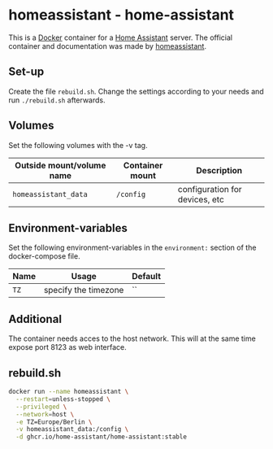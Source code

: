# homeassistant - home-assistant

This is a [Docker](/wiki/docker.md) container for a [Home Assistant](/wiki/home_assistant.md)
server.
The official container and documentation was made by
[homeassistant](https://hub.docker.com/r/homeassistant/home-assistant).

## Set-up

Create the file `rebuild.sh`.
Change the settings according to your needs and run `./rebuild.sh` afterwards.

## Volumes

Set the following volumes with the -v tag.

| Outside mount/volume name | Container mount | Description                     |
| ------------------------- | --------------- | ------------------------------- |
| `homeassistant_data`      | `/config`       | configuration for devices, etc  |

## Environment-variables

Set the following environment-variables in the `environment:` section of the
docker-compose file.

| Name                  | Usage                       | Default                 |
| --------------------- | --------------------------- | ----------------------- |
| `TZ`                  | specify the timezone        | ``                      |

## Additional

The container needs acces to the host network.
This will at the same time expose port 8123 as web interface.

## rebuild.sh

```sh
docker run --name homeassistant \
  --restart=unless-stopped \
  --privileged \
  --network=host \
  -e TZ=Europe/Berlin \
  -v homeassistant_data:/config \
  -d ghcr.io/home-assistant/home-assistant:stable
```

